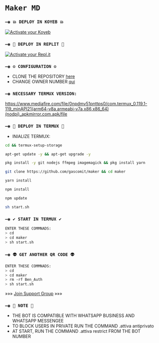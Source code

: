 # `Maker MD`
  
### `—◉ 💥 DEPLOY IN KOYEB 💥`

[![Activate your Koyeb](https://www.koyeb.com/static/images/deploy/button.svg)](https://app.koyeb.com/deploy?type=git&repository=github.com/gascomit/maker&branch=main&name=mysticluna)
  
### `—◉ 🌌 DEPLOY IN REPLIT 🌌`

[![Activate your Repl.it](https://repl.it/badge/github/gascomit/maker)](https://repl.it/github/gascomit/maker)  

### `—◉ ⚙️ CONFIGURATION ⚙️`
- CLONE THE REPOSITORY [here](https://github.com/gascomit/maker/fork)
- CHANGE OWNER NUMBER [qui](https://github.com/gascomit/maker/blob/main/config.js)

### `—◉ NECESSARY TERMUX VERSION: ` 
https://www.mediafire.com/file/0npdmv51pnttps0/com.termux_0.119.1-119_minAPI21(arm64-v8a,armeabi-v7a,x86,x86_64)(nodpi)_apkmirror.com.apk/file

### `—◉ 👾 DEPLOY IN TERMUX 👾` 
- INIALIZE TERMUX:
```bash
cd && termux-setup-storage
```

```bash
apt-get update -y && apt-get upgrade -y
```

```bash
pkg install -y git nodejs ffmpeg imagemagick && pkg install yarn
```

```bash
git clone https://github.com/gascomit/maker && cd maker
```

```bash
yarn install
```

```bash
npm install
```

```bash
npm update
```

```bash
sh start.sh
```

### `—◉ ✔️ START IN TERMUX ✔️`
```bash
ENTER THESE COMMNADS:
> cd 
> cd maker
> sh start.sh
```

### `—◉ 👽 GET ANOTHER QR CODE 👽`
```bash
ENTER THESE COMMNADS:
> cd 
> cd maker
> rm -rf Ben_Auth
> sh start.sh
```

»»» [Join Support Group](https://chat.whatsapp.com/IE4XU7IZObCKCwimRMwMIn) »»»


### `—◉ 📝 NOTE 📝`
- THE BOT IS COMPATIBLE WITH WHATSAPP BUSINESS AND WHATSAPP MESSENGEE
 - TO BLOCK USERS IN PRIVATE RUN THE COMMAND .attiva antiprivato
 - AT START, RUN THE COMMAND .attiva restrict FROM THE BOT NUMBER



